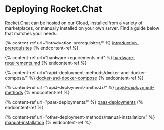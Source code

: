 # Deploying Rocket.Chat

Rocket.Chat can be hosted on our Cloud, installed from a variety of marketplaces, or manually installed on your own server. Find a guide below that matches your needs.

{% content-ref url="introduction-prerequisites/" %}
[introduction-prerequisites](introduction-prerequisites/)
{% endcontent-ref %}

{% content-ref url="hardware-requirements.md" %}
[hardware-requirements.md](hardware-requirements.md)
{% endcontent-ref %}

{% content-ref url="rapid-deployment-methods/docker-and-docker-compose/" %}
[docker-and-docker-compose](rapid-deployment-methods/docker-and-docker-compose/)
{% endcontent-ref %}

{% content-ref url="rapid-deployment-methods/" %}
[rapid-deployment-methods](rapid-deployment-methods/)
{% endcontent-ref %}

{% content-ref url="paas-deployments/" %}
[paas-deployments](paas-deployments/)
{% endcontent-ref %}

{% content-ref url="other-deployment-methods/manual-installation/" %}
[manual-installation](other-deployment-methods/manual-installation/)
{% endcontent-ref %}
